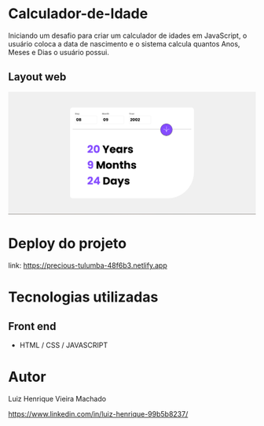 # Calculador-de-Idade
Iniciando um desafio para criar um calculador de idades em JavaScript, o usuário coloca a data de nascimento e o sistema calcula quantos Anos, Meses e Dias o usuário possui.

## Layout web
![Web 1](https://github.com/Luiz-Hznrique/Calculador-de-Idade/blob/main/assets/images/ProjetoCalculadorDeIdade.png)


# Deploy do projeto
link: https://precious-tulumba-48f6b3.netlify.app

# Tecnologias utilizadas
## Front end
- HTML / CSS / JAVASCRIPT 


# Autor

Luiz Henrique Vieira Machado

https://www.linkedin.com/in/luiz-henrique-99b5b8237/


